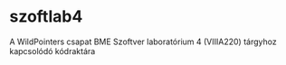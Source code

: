 szoftlab4
=========

A WildPointers csapat BME Szoftver laboratórium 4 (VIIIA220) tárgyhoz kapcsolódó kódraktára

